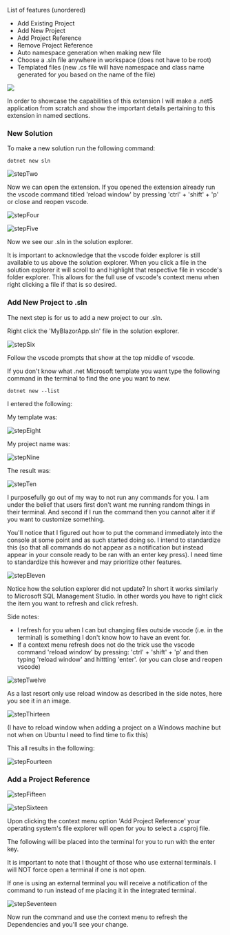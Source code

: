 List of features (unordered)

<ul>
    <li>Add Existing Project</li>
    <li>Add New Project</li>
    <li>Add Project Reference</li>
    <li>Remove Project Reference</li>
    <li>Auto namespace generation when making new file</li>
    <li>Choose a .sln file anywhere in workspace (does not have to be root)</li>
    <li>Templated files (new .cs file will have namespace and class name generated for 	you based on the name of the file)</li>
</ul>

![](C:\Users\hunte\source\repos\dotnetSolutionExplorer\markdownImages\stepOne.png)

In order to showcase the capabilities of this extension I will make a .net5 application from scratch and show the important details pertaining to this extension in named sections.

<h3>New Solution</h3>

To make a new solution run the following command:

``````
dotnet new sln
``````

![stepTwo](C:\Users\hunte\source\repos\dotnetSolutionExplorer\markdownImages\stepTwo.png)

Now we can open the extension. If you opened the extension already run the vscode command titled 'reload window' by pressing 'ctrl' + 'shift' + 'p' or close and reopen vscode.

![stepFour](C:\Users\hunte\source\repos\dotnetSolutionExplorer\markdownImages\stepFour.png)

![stepFive](C:\Users\hunte\source\repos\dotnetSolutionExplorer\markdownImages\stepFive.png)

Now we see our .sln in the solution explorer.

It is important to acknowledge that the vscode folder explorer is still available to us above the solution explorer. When you click a file in the solution explorer it will scroll to and highlight that respective file in vscode's folder explorer. This allows for the full use of vscode's context menu when right clicking a file if that is so desired.

<h3>Add New Project to .sln</h3>

The next step is for us to add a new project to our .sln.

Right click the 'MyBlazorApp.sln' file in the solution explorer.

![stepSix](C:\Users\hunte\source\repos\dotnetSolutionExplorer\markdownImages\stepSix.png)

Follow the vscode prompts that show at the top middle of vscode.

If you don't know what .net Microsoft template you want type the following command in the terminal to find the one you want to new.

``````
dotnet new --list
``````

I entered the following:

My template was:

![stepEight](C:\Users\hunte\source\repos\dotnetSolutionExplorer\markdownImages\stepEight.png)

My project name was:

![stepNine](C:\Users\hunte\source\repos\dotnetSolutionExplorer\markdownImages\stepNine.png)

The result was:

![stepTen](C:\Users\hunte\source\repos\dotnetSolutionExplorer\markdownImages\stepTen.png)

I purposefully go out of my way to not run any commands for you. I am under the belief that users first don't want me running random things in their terminal. And second if I run the command then you cannot alter it if you want to customize something.

You'll notice that I figured out how to put the command immediately into the console at some point and as such started doing so. I intend to standardize this (so that all commands do not appear as a notification but instead appear in your console ready to be ran with an enter key press). I need time to standardize this however and may prioritize other features.

![stepEleven](C:\Users\hunte\source\repos\dotnetSolutionExplorer\markdownImages\stepEleven.png)

Notice how the solution explorer did not update? In short it works similarly to Microsoft SQL Management Studio. In other words you have to right click the item you want to refresh and click refresh.

Side notes:

<ul>
	<li>I refresh for you when I can but changing files outside vscode (i.e. in the terminal) is something I don't know how to have an event for.</li>    
    <li>If a context menu refresh does not do the trick use the vscode command 'reload window' by pressing: 'ctrl' + 'shift' + 'p' and then typing 'reload window' and hittting 'enter'. (or you can close and reopen vscode)</li>
</ul>

 ![stepTwelve](C:\Users\hunte\source\repos\dotnetSolutionExplorer\markdownImages\stepTwelve.png)

As a last resort only use reload window as described in the side notes, here you see it in an image.

![stepThirteen](C:\Users\hunte\source\repos\dotnetSolutionExplorer\markdownImages\stepThirteen.png)

(I have to reload window when adding a project on a Windows machine but not when on Ubuntu I need to find time to fix this) 

This all results in the following:

![stepFourteen](C:\Users\hunte\source\repos\dotnetSolutionExplorer\markdownImages\stepFourteen.png)

<h3>Add a Project Reference</h3>

![stepFifteen](C:\Users\hunte\source\repos\dotnetSolutionExplorer\markdownImages\stepFifteen.png)

![stepSixteen](C:\Users\hunte\source\repos\dotnetSolutionExplorer\markdownImages\stepSixteen.png)

Upon clicking the context menu option 'Add Project Reference' your operating system's file explorer will open for you to select a .csproj file.

The following will be placed into the terminal for you to run with the enter key.

It is important to note that I thought of those who use external terminals. I will NOT force open a terminal if one is not open. 

If one is using an external terminal you will receive a notification of the command to run instead of me placing it in the integrated terminal.

![stepSeventeen](C:\Users\hunte\source\repos\dotnetSolutionExplorer\markdownImages\stepSeventeen.png)

Now run the command and use the context menu to refresh the Dependencies and you'll see your change.